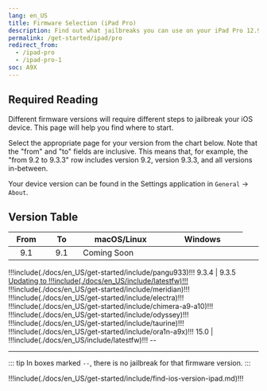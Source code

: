 ```yaml
---
lang: en_US
title: Firmware Selection (iPad Pro)
description: Find out what jailbreaks you can use on your iPad Pro 12.9" 1st Generation or iPad Pro 9.7"
permalink: /get-started/ipad/pro
redirect_from:
  - /ipad-pro
  - /ipad-pro-1
soc: A9X
---
```


## Required Reading

Different firmware versions will require different steps to jailbreak your iOS device. This page will help you find where to start.

Select the appropriate page for your version from the chart below. Note that the "from" and "to" fields are inclusive. This means that, for example, the "from 9.2 to 9.3.3" row includes version 9.2, version 9.3.3, and all versions in-between.

Your device version can be found in the Settings application in `General` -> `About`.

## Version Table

From   | To     | macOS/Linux | Windows <colgroup><col style="width:15%;"><col style="width:15%;"><col style="width:35%;"><col style="width:35%;"></colgroup>
:-:    | :-:    | :-:         | :-:
9.1    | 9.1    <td colspan="2">Coming Soon</td>
!!!include(./docs/en_US/get-started/include/pangu933)!!!
9.3.4  | 9.3.5  <td colspan="2">[Updating to !!!include(./docs/en_US/include/latestfw)!!!](/updating-to-15-0-2)</td>
!!!include(./docs/en_US/get-started/include/meridian)!!!
!!!include(./docs/en_US/get-started/include/electra)!!!
!!!include(./docs/en_US/get-started/include/chimera-a9-a10)!!!
!!!include(./docs/en_US/get-started/include/odyssey)!!!
!!!include(./docs/en_US/get-started/include/taurine)!!!
!!!include(./docs/en_US/get-started/include/ora1n-a9x)!!!
15.0   | !!!include(./docs/en_US/include/latestfw)!!! <td colspan=2>--</td>

---

::: tip
In boxes marked `--`, there is no jailbreak for that firmware version.
:::

!!!include(./docs/en_US/get-started/include/find-ios-version-ipad.md)!!!
